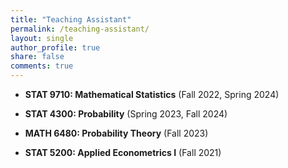```yaml
---
title: "Teaching Assistant"
permalink: /teaching-assistant/
layout: single
author_profile: true
share: false
comments: true
---
```


- **STAT 9710: Mathematical Statistics** (Fall 2022, Spring 2024)  
 
- **STAT 4300: Probability** (Spring 2023, Fall 2024)  
   
- **MATH 6480: Probability Theory** (Fall 2023)  
 
- **STAT 5200: Applied Econometrics I** (Fall 2021)  
